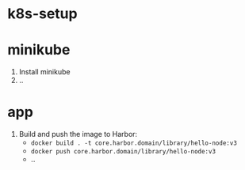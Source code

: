 # k8s-setup

# minikube

1. Install minikube
2. ..

# app

1. Build and push the image to Harbor:
   * `docker build . -t core.harbor.domain/library/hello-node:v3`
   * `docker push core.harbor.domain/library/hello-node:v3`
   * ..